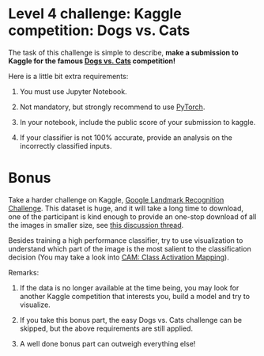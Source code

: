 # Level 4 challenge: Kaggle competition: Dogs vs. Cats

The task of this challenge is simple to describe, **make a submission to Kaggle for the famous [Dogs vs. Cats](https://www.kaggle.com/c/dogs-vs-cats-redux-kernels-edition) competition!**

Here is a little bit extra requirements:

1. You must use Jupyter Notebook.

1. Not mandatory, but strongly recommend to use [PyTorch](https://pytorch.org/).

1. In your notebook, include the public score of your submission to kaggle.

1. If your classifier is not 100% accurate, provide an analysis on the incorrectly classified inputs.

# Bonus

Take a harder challenge on Kaggle, [Google Landmark Recognition Challenge](https://www.kaggle.com/c/landmark-recognition-challenge). This dataset is huge, and it will take a long time to download, one of the participant is kind enough to provide an one-stop download of all the images in smaller size, see [this discussion thread](https://www.kaggle.com/c/landmark-recognition-challenge/discussion/55997).

Besides training a high performance classifier, try to use visualization to understand which part of the image is the most salient to the classification decision (You may take a look into [CAM: Class Activation Mapping](http://cnnlocalization.csail.mit.edu/)).

Remarks:

1. If the data is no longer available at the time being, you may look for another Kaggle competition that interests you, build a model and try to visualize.

1. If you take this bonus part, the easy Dogs vs. Cats challenge can be skipped, but the above requirements are still applied.

1. A well done bonus part can outweigh everything else!

